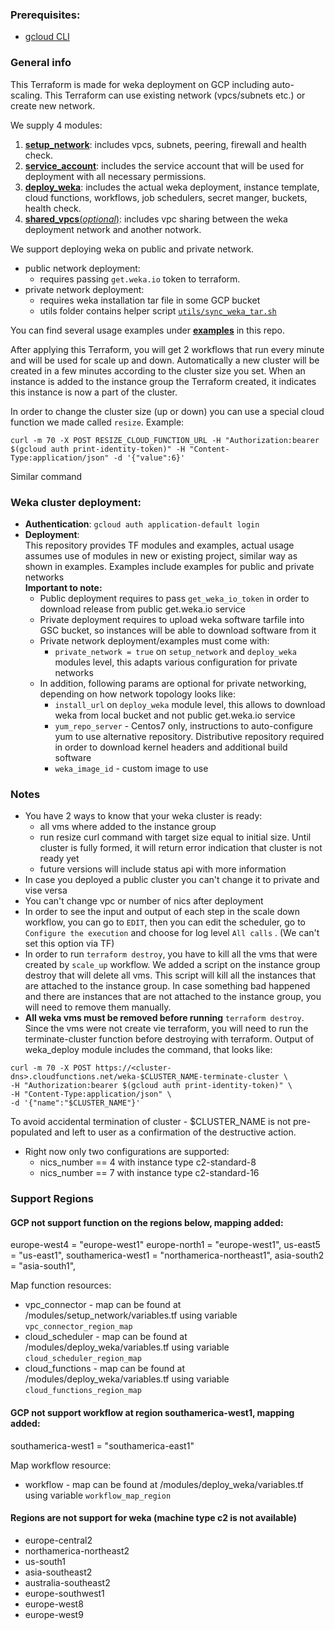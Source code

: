 ### Prerequisites:
- [gcloud CLI](https://cloud.google.com/sdk/docs/install)

### General info
This Terraform is made for weka deployment on GCP including auto-scaling.
This Terraform can use existing network (vpcs/subnets etc.) or create new network.<br>

We supply 4 modules:
1. [**setup_network**](modules/setup_network): includes vpcs, subnets, peering, firewall and health check.
2. [**service_account**](modules/service_account): includes the service account that will be used for deployment with all necessary permissions.
3. [**deploy_weka**](modules/deploy_weka): includes the actual weka deployment, instance template, cloud functions, workflows, job schedulers, secret manger, buckets, health check.
4. [**shared_vpcs**(*optional*)](modules/shared_vpcs): includes vpc sharing between the weka deployment network and another notwork.

We support deploying weka on public and private network.
* public network deployment:
  * requires passing `get.weka.io` token to terraform.
* private network deployment:
  - requires weka installation tar file in some GCP bucket
  - utils folder contains helper script [`utils/sync_weka_tar.sh`](utils/sync_weka_tar.sh)

You can find several usage examples under [**examples**](examples) in this repo.

After applying this Terraform, you will get 2 workflows that run every minute and will be used for scale up and down.
Automatically a new cluster will be created in a few minutes according to the cluster size you set.
When an instance is added to the instance group the Terraform created, it indicates this instance is now a part
of the cluster.

In order to change the cluster size (up or down) you can use a special cloud function we made called `resize`.
Example: 
```
curl -m 70 -X POST RESIZE_CLOUD_FUNCTION_URL -H "Authorization:bearer $(gcloud auth print-identity-token)" -H "Content-Type:application/json" -d '{"value":6}'
```
Similar command   

### Weka cluster deployment:
- **Authentication**: `gcloud auth application-default login`
- **Deployment**:<br>
  This repository provides TF modules and examples,
  actual usage assumes use of modules in new or existing project,
  similar way as shown in examples. Examples include examples for public and private networks  
  **Important to note:**
  - Public deployment requires to pass `get_weka_io_token` in order to download release from public get.weka.io service
  - Private deployment requires to upload weka software tarfile into GSC bucket, so instances will be able to download software from it
  - Private network deployment/examples must come with:
    - `private_network = true` on `setup_network` and `deploy_weka` modules level, this adapts various configuration for private networks
  - In addition, following params are optional for private networking, depending on how network topology looks like:
    - `install_url` on `deploy_weka` module level, this allows to download weka from local bucket and not public get.weka.io service
    - `yum_repo_server` - Centos7 only, instructions to auto-configure yum to use alternative repository. Distributive repository required in order to download kernel headers and additional build software
    - `weka_image_id` - custom image to use

### Notes
- You have 2 ways to know that your weka cluster is ready:
  * all vms where added to the instance group 
  * run resize curl command with target size equal to initial size.  Until cluster is fully formed, it will return error indication that cluster is not ready yet
  * future versions will include status api with more information
- In case you deployed a public cluster you can't change it to private and vise versa
- You can't change vpc or number of nics after deployment
- In order to see the input and output of each step in the scale down workflow, you can go to `EDIT`, then you can edit
the scheduler, go to `Configure the execution` and choose for log level `All calls` . (We can't set this option via TF)
- In order to run `terraform destroy`, you have to kill all the vms that were created by `scale_up` workflow. We added
a script on the instance group destroy that will delete all vms. This script will kill all the instances that are attached to
the instance group. In case something bad happened and there are instances that are not attached to the instance group,
you will need to remove them manually.
- **All weka vms must be removed before running** `terraform destroy`. Since the vms were not create vie terraform,
you will need to run the terminate-cluster function before destroying with terraform. Output of weka_deploy module includes the command, that looks like:
```
curl -m 70 -X POST https://<cluster-dns>.cloudfunctions.net/weka-$CLUSTER_NAME-terminate-cluster \                                                                                 
-H "Authorization:bearer $(gcloud auth print-identity-token)" \
-H "Content-Type:application/json" \
-d '{"name":"$CLUSTER_NAME"}'
```
To avoid accidental termination of cluster - $CLUSTER_NAME is not pre-populated and left to user as a confirmation of the destructive action.
- Right now only two configurations are supported:
  - nics_number == 4 with instance type c2-standard-8
  - nics_number == 7 with instance type c2-standard-16

### Support Regions
#### GCP not support function on the regions below, mapping added:
  europe-west4 = "europe-west1"
  europe-north1 = "europe-west1",
  us-east5 = "us-east1",
  southamerica-west1 = "northamerica-northeast1",
  asia-south2 = "asia-south1",

 Map function resources:
- vpc_connector - map can be found at /modules/setup_network/variables.tf using variable `vpc_connector_region_map`
- cloud_scheduler - map can be found at /modules/deploy_weka/variables.tf using variable `cloud_scheduler_region_map`
- cloud_functions - map can be found at /modules/deploy_weka/variables.tf using variable `cloud_functions_region_map`

#### GCP not support workflow at region southamerica-west1, mapping added:
  southamerica-west1 = "southamerica-east1"

 Map workflow resource:
- workflow - map can be found at /modules/deploy_weka/variables.tf using variable `workflow_map_region`

#### Regions are not support for weka (machine type c2 is not available)
 - europe-central2
 - northamerica-northeast2
 - us-south1
 - asia-southeast2
 - australia-southeast2
 - europe-southwest1
 - europe-west8
 - europe-west9 